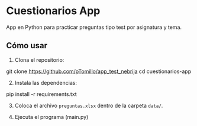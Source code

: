 # Cuestionarios App

App en Python para practicar preguntas tipo test por asignatura y tema.

## Cómo usar

1. Clona el repositorio:

git clone https://github.com/pTomillo/app_test_nebrija cd cuestionarios-app

2. Instala las dependencias:

pip install -r requirements.txt

3. Coloca el archivo `preguntas.xlsx` dentro de la carpeta `data/`.

4. Ejecuta el programa (main.py)